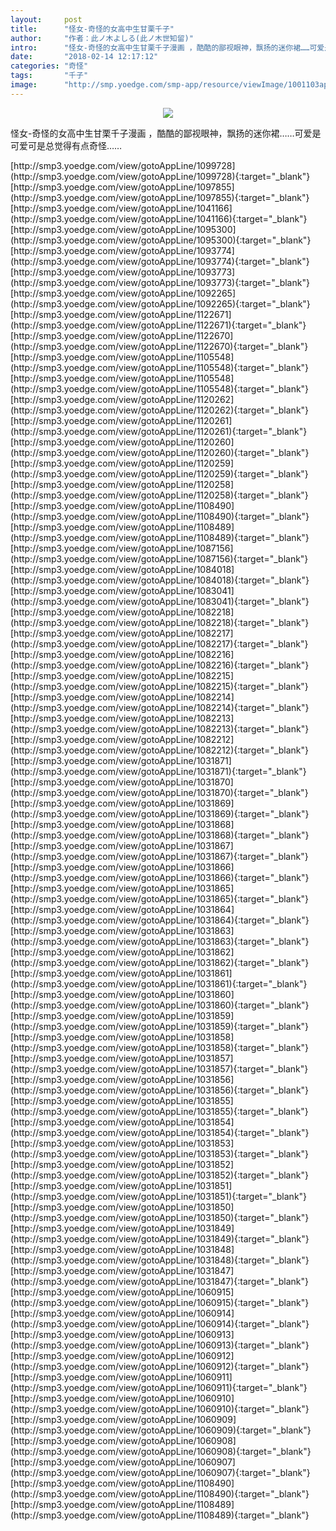 ```yaml
---
layout:     post
title:      "怪女-奇怪的女高中生甘栗千子"
author:     "作者：此ノ木よしる(此ノ木世知留)"
intro:      "怪女-奇怪的女高中生甘栗千子漫画 ，酷酷的鄙视眼神，飘扬的迷你裙……可爱是可爱可是总觉得有点奇怪……"
date:       "2018-02-14 12:17:12"
categories: "奇怪"
tags:       "千子"
image:      "http://smp.yoedge.com/smp-app/resource/viewImage/1001103appline.png"
---
```

<div style="text-align: center">
<p><img src="http://smp.yoedge.com/smp-app/resource/viewImage/1001103appline.png"/></p>
</div>
<p class="post-meta">
<span>怪女-奇怪的女高中生甘栗千子漫画 ，酷酷的鄙视眼神，飘扬的迷你裙……可爱是可爱可是总觉得有点奇怪……</span>
</p>
[http://smp3.yoedge.com/view/gotoAppLine/1099728](http://smp3.yoedge.com/view/gotoAppLine/1099728){:target="_blank"}
[http://smp3.yoedge.com/view/gotoAppLine/1097855](http://smp3.yoedge.com/view/gotoAppLine/1097855){:target="_blank"}
[http://smp3.yoedge.com/view/gotoAppLine/1041166](http://smp3.yoedge.com/view/gotoAppLine/1041166){:target="_blank"}
[http://smp3.yoedge.com/view/gotoAppLine/1095300](http://smp3.yoedge.com/view/gotoAppLine/1095300){:target="_blank"}
[http://smp3.yoedge.com/view/gotoAppLine/1093774](http://smp3.yoedge.com/view/gotoAppLine/1093774){:target="_blank"}
[http://smp3.yoedge.com/view/gotoAppLine/1093773](http://smp3.yoedge.com/view/gotoAppLine/1093773){:target="_blank"}
[http://smp3.yoedge.com/view/gotoAppLine/1092265](http://smp3.yoedge.com/view/gotoAppLine/1092265){:target="_blank"}
[http://smp3.yoedge.com/view/gotoAppLine/1122671](http://smp3.yoedge.com/view/gotoAppLine/1122671){:target="_blank"}
[http://smp3.yoedge.com/view/gotoAppLine/1122670](http://smp3.yoedge.com/view/gotoAppLine/1122670){:target="_blank"}
[http://smp3.yoedge.com/view/gotoAppLine/1105548](http://smp3.yoedge.com/view/gotoAppLine/1105548){:target="_blank"}
[http://smp3.yoedge.com/view/gotoAppLine/1105548](http://smp3.yoedge.com/view/gotoAppLine/1105548){:target="_blank"}
[http://smp3.yoedge.com/view/gotoAppLine/1120262](http://smp3.yoedge.com/view/gotoAppLine/1120262){:target="_blank"}
[http://smp3.yoedge.com/view/gotoAppLine/1120261](http://smp3.yoedge.com/view/gotoAppLine/1120261){:target="_blank"}
[http://smp3.yoedge.com/view/gotoAppLine/1120260](http://smp3.yoedge.com/view/gotoAppLine/1120260){:target="_blank"}
[http://smp3.yoedge.com/view/gotoAppLine/1120259](http://smp3.yoedge.com/view/gotoAppLine/1120259){:target="_blank"}
[http://smp3.yoedge.com/view/gotoAppLine/1120258](http://smp3.yoedge.com/view/gotoAppLine/1120258){:target="_blank"}
[http://smp3.yoedge.com/view/gotoAppLine/1108490](http://smp3.yoedge.com/view/gotoAppLine/1108490){:target="_blank"}
[http://smp3.yoedge.com/view/gotoAppLine/1108489](http://smp3.yoedge.com/view/gotoAppLine/1108489){:target="_blank"}
[http://smp3.yoedge.com/view/gotoAppLine/1087156](http://smp3.yoedge.com/view/gotoAppLine/1087156){:target="_blank"}
[http://smp3.yoedge.com/view/gotoAppLine/1084018](http://smp3.yoedge.com/view/gotoAppLine/1084018){:target="_blank"}
[http://smp3.yoedge.com/view/gotoAppLine/1083041](http://smp3.yoedge.com/view/gotoAppLine/1083041){:target="_blank"}
[http://smp3.yoedge.com/view/gotoAppLine/1082218](http://smp3.yoedge.com/view/gotoAppLine/1082218){:target="_blank"}
[http://smp3.yoedge.com/view/gotoAppLine/1082217](http://smp3.yoedge.com/view/gotoAppLine/1082217){:target="_blank"}
[http://smp3.yoedge.com/view/gotoAppLine/1082216](http://smp3.yoedge.com/view/gotoAppLine/1082216){:target="_blank"}
[http://smp3.yoedge.com/view/gotoAppLine/1082215](http://smp3.yoedge.com/view/gotoAppLine/1082215){:target="_blank"}
[http://smp3.yoedge.com/view/gotoAppLine/1082214](http://smp3.yoedge.com/view/gotoAppLine/1082214){:target="_blank"}
[http://smp3.yoedge.com/view/gotoAppLine/1082213](http://smp3.yoedge.com/view/gotoAppLine/1082213){:target="_blank"}
[http://smp3.yoedge.com/view/gotoAppLine/1082212](http://smp3.yoedge.com/view/gotoAppLine/1082212){:target="_blank"}
[http://smp3.yoedge.com/view/gotoAppLine/1031871](http://smp3.yoedge.com/view/gotoAppLine/1031871){:target="_blank"}
[http://smp3.yoedge.com/view/gotoAppLine/1031870](http://smp3.yoedge.com/view/gotoAppLine/1031870){:target="_blank"}
[http://smp3.yoedge.com/view/gotoAppLine/1031869](http://smp3.yoedge.com/view/gotoAppLine/1031869){:target="_blank"}
[http://smp3.yoedge.com/view/gotoAppLine/1031868](http://smp3.yoedge.com/view/gotoAppLine/1031868){:target="_blank"}
[http://smp3.yoedge.com/view/gotoAppLine/1031867](http://smp3.yoedge.com/view/gotoAppLine/1031867){:target="_blank"}
[http://smp3.yoedge.com/view/gotoAppLine/1031866](http://smp3.yoedge.com/view/gotoAppLine/1031866){:target="_blank"}
[http://smp3.yoedge.com/view/gotoAppLine/1031865](http://smp3.yoedge.com/view/gotoAppLine/1031865){:target="_blank"}
[http://smp3.yoedge.com/view/gotoAppLine/1031864](http://smp3.yoedge.com/view/gotoAppLine/1031864){:target="_blank"}
[http://smp3.yoedge.com/view/gotoAppLine/1031863](http://smp3.yoedge.com/view/gotoAppLine/1031863){:target="_blank"}
[http://smp3.yoedge.com/view/gotoAppLine/1031862](http://smp3.yoedge.com/view/gotoAppLine/1031862){:target="_blank"}
[http://smp3.yoedge.com/view/gotoAppLine/1031861](http://smp3.yoedge.com/view/gotoAppLine/1031861){:target="_blank"}
[http://smp3.yoedge.com/view/gotoAppLine/1031860](http://smp3.yoedge.com/view/gotoAppLine/1031860){:target="_blank"}
[http://smp3.yoedge.com/view/gotoAppLine/1031859](http://smp3.yoedge.com/view/gotoAppLine/1031859){:target="_blank"}
[http://smp3.yoedge.com/view/gotoAppLine/1031858](http://smp3.yoedge.com/view/gotoAppLine/1031858){:target="_blank"}
[http://smp3.yoedge.com/view/gotoAppLine/1031857](http://smp3.yoedge.com/view/gotoAppLine/1031857){:target="_blank"}
[http://smp3.yoedge.com/view/gotoAppLine/1031856](http://smp3.yoedge.com/view/gotoAppLine/1031856){:target="_blank"}
[http://smp3.yoedge.com/view/gotoAppLine/1031855](http://smp3.yoedge.com/view/gotoAppLine/1031855){:target="_blank"}
[http://smp3.yoedge.com/view/gotoAppLine/1031854](http://smp3.yoedge.com/view/gotoAppLine/1031854){:target="_blank"}
[http://smp3.yoedge.com/view/gotoAppLine/1031853](http://smp3.yoedge.com/view/gotoAppLine/1031853){:target="_blank"}
[http://smp3.yoedge.com/view/gotoAppLine/1031852](http://smp3.yoedge.com/view/gotoAppLine/1031852){:target="_blank"}
[http://smp3.yoedge.com/view/gotoAppLine/1031851](http://smp3.yoedge.com/view/gotoAppLine/1031851){:target="_blank"}
[http://smp3.yoedge.com/view/gotoAppLine/1031850](http://smp3.yoedge.com/view/gotoAppLine/1031850){:target="_blank"}
[http://smp3.yoedge.com/view/gotoAppLine/1031849](http://smp3.yoedge.com/view/gotoAppLine/1031849){:target="_blank"}
[http://smp3.yoedge.com/view/gotoAppLine/1031848](http://smp3.yoedge.com/view/gotoAppLine/1031848){:target="_blank"}
[http://smp3.yoedge.com/view/gotoAppLine/1031847](http://smp3.yoedge.com/view/gotoAppLine/1031847){:target="_blank"}
[http://smp3.yoedge.com/view/gotoAppLine/1060915](http://smp3.yoedge.com/view/gotoAppLine/1060915){:target="_blank"}
[http://smp3.yoedge.com/view/gotoAppLine/1060914](http://smp3.yoedge.com/view/gotoAppLine/1060914){:target="_blank"}
[http://smp3.yoedge.com/view/gotoAppLine/1060913](http://smp3.yoedge.com/view/gotoAppLine/1060913){:target="_blank"}
[http://smp3.yoedge.com/view/gotoAppLine/1060912](http://smp3.yoedge.com/view/gotoAppLine/1060912){:target="_blank"}
[http://smp3.yoedge.com/view/gotoAppLine/1060911](http://smp3.yoedge.com/view/gotoAppLine/1060911){:target="_blank"}
[http://smp3.yoedge.com/view/gotoAppLine/1060910](http://smp3.yoedge.com/view/gotoAppLine/1060910){:target="_blank"}
[http://smp3.yoedge.com/view/gotoAppLine/1060909](http://smp3.yoedge.com/view/gotoAppLine/1060909){:target="_blank"}
[http://smp3.yoedge.com/view/gotoAppLine/1060908](http://smp3.yoedge.com/view/gotoAppLine/1060908){:target="_blank"}
[http://smp3.yoedge.com/view/gotoAppLine/1060907](http://smp3.yoedge.com/view/gotoAppLine/1060907){:target="_blank"}
[http://smp3.yoedge.com/view/gotoAppLine/1108490](http://smp3.yoedge.com/view/gotoAppLine/1108490){:target="_blank"}
[http://smp3.yoedge.com/view/gotoAppLine/1108489](http://smp3.yoedge.com/view/gotoAppLine/1108489){:target="_blank"}


